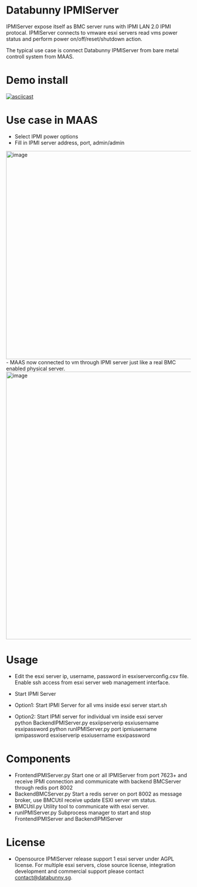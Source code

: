 # Databunny IPMIServer

IPMIServer expose itself as BMC server runs with IPMI LAN 2.0 IPMI protocal. IPMIServer connects to vmware esxi servers read vms power status and perform power on/off/reset/shutdown action. 

The typical use case is connect Databunny IPMIServer from bare metal controll system from MAAS. 

# Demo install

[![asciicast](https://asciinema.org/a/500145.svg)](https://asciinema.org/a/500145?t=25&speed=4&theme=solarized-dark)

# Use case in MAAS 
- Select IPMI power options
- Fill in IPMI server address, port, admin/admin
<img width="568" alt="image" src="https://user-images.githubusercontent.com/53151832/172476589-3a95342d-b57f-4c12-9d39-aba8560087ac.png">
- MAAS now connected to vm through IPMI server just like a real BMC enabled physical server.
<img width="730" alt="image" src="https://user-images.githubusercontent.com/53151832/172476875-acebb6a5-d614-4c92-9325-97495a6f64b5.png">

# Usage

- Edit the esxi server ip, username, password in esxiserverconfig.csv file.  Enable ssh access from esxi server web management interface. 

- Start IPMI Server

- Option1: Start IPMI Server for all vms inside esxi server
  start.sh 
- Option2: Start IPMI server for individual vm inside esxi server  
  python BackendIPMIServer.py esxiipserverip esxiusername esxipassword
  python runIPMIServer.py port ipmiusername ipmipassword esxiserverip esxiusername esxipassword

# Components
- FrontendIPMIServer.py 
Start one or all IPMIServer from port 7623+ and receive IPMI connection and communicate with backend BMCServer through redis port 8002
- BackendBMCServer.py 
Start a redis server on port 8002 as message broker, use BMCUtil receive update ESXI server vm status.
- BMCUtil.py 
Utility tool to communicate with esxi server.
- runIPMIServer.py
Subprocess manager to start and stop FrontendIPMIServer and BackendIPMIServer
 
# License
- Opensource IPMIServer release support 1 esxi server under AGPL license. For multiple esxi servers, close source license, integration development and commercial support please contact contact@databunny.sg.
